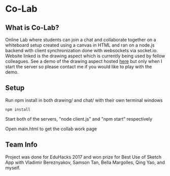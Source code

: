 # Co-Lab

## What is Co-Lab?
Online Lab where students can join a chat and collaborate together on a whiteboard setup created using a canvas in HTML and ran on a node.js backend with client synchronization done with websockets via socket.io. Website linked is the drawing aspect which is currently being used by fellow colleagues.
See a demo of the drawing aspect hosted [here](http://www.drawcanvas.cloudno.de/) but only when I start the server so please contact me if you would like to play with the demo.

## Setup
Run npm install in both drawing/ and chat/ with their own terminal windows
```
npm install
```
Start both of the servers, "node client.js" and "npm start" respectively

Open main.html to get the collab work page

## Team Info
Project was done for EduHacks 2017 and won prize for Best Use of Sketch App with Vladimir Bereznyakov, Samson Tan, Bella Margolles, Qing Yao, and myself.
